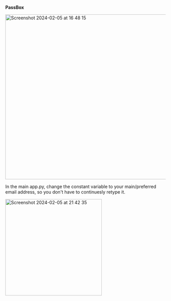 **PassBox**

<img width="518" alt="Screenshot 2024-02-05 at 16 48 15" src="https://github.com/molleremil/passbox/assets/139823248/ed4fb2b8-bec4-4fe2-92a8-ae75703e1784">


In the main app.py, change the constant variable to your main/preferred email address, so you don't have to continuesly retype it.

<img width="303" alt="Screenshot 2024-02-05 at 21 42 35" src="https://github.com/molleremil/passbox/assets/139823248/472dad86-9402-4215-ab10-a3e273dbc5b0">
